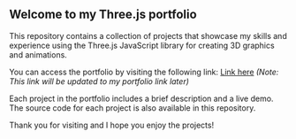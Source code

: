 ## Welcome to my Three.js portfolio

This repository contains a collection of projects that showcase my skills and experience using the Three.js JavaScript library for creating 3D graphics and animations.

You can access the portfolio by visiting the following link: [Link here](https://portfolio-threejs-fun.vercel.app/) *(Note: This link will be updated to my portfolio link later)*

Each project in the portfolio includes a brief description and a live demo. The source code for each project is also available in this repository.

Thank you for visiting and I hope you enjoy the projects!
